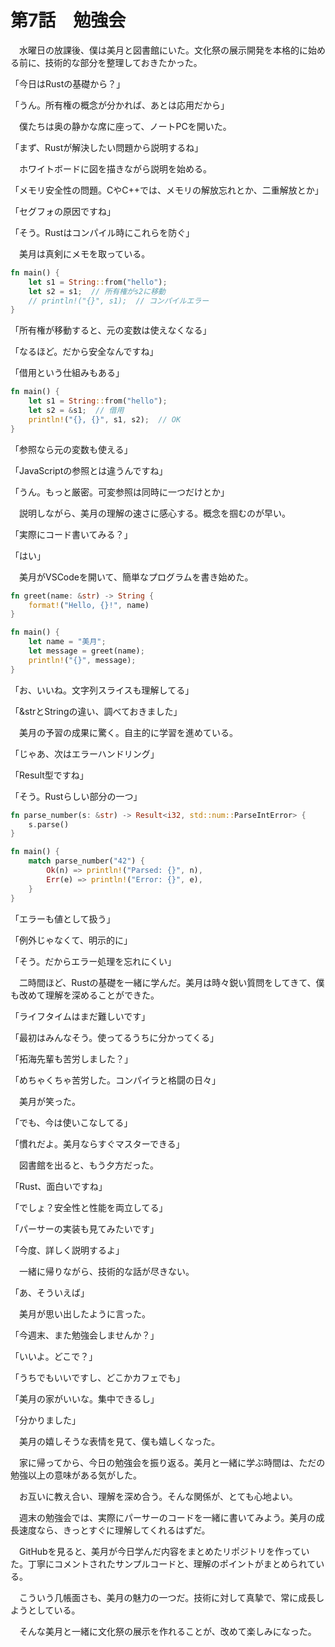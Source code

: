 # 第7話　勉強会

　水曜日の放課後、僕は美月と図書館にいた。文化祭の展示開発を本格的に始める前に、技術的な部分を整理しておきたかった。

「今日はRustの基礎から？」

「うん。所有権の概念が分かれば、あとは応用だから」

　僕たちは奥の静かな席に座って、ノートPCを開いた。

「まず、Rustが解決したい問題から説明するね」

　ホワイトボードに図を描きながら説明を始める。

「メモリ安全性の問題。CやC++では、メモリの解放忘れとか、二重解放とか」

「セグフォの原因ですね」

「そう。Rustはコンパイル時にこれらを防ぐ」

　美月は真剣にメモを取っている。

```rust
fn main() {
    let s1 = String::from("hello");
    let s2 = s1;  // 所有権がs2に移動
    // println!("{}", s1);  // コンパイルエラー
}
```

「所有権が移動すると、元の変数は使えなくなる」

「なるほど。だから安全なんですね」

「借用という仕組みもある」

```rust
fn main() {
    let s1 = String::from("hello");
    let s2 = &s1;  // 借用
    println!("{}, {}", s1, s2);  // OK
}
```

「参照なら元の変数も使える」

「JavaScriptの参照とは違うんですね」

「うん。もっと厳密。可変参照は同時に一つだけとか」

　説明しながら、美月の理解の速さに感心する。概念を掴むのが早い。

「実際にコード書いてみる？」

「はい」

　美月がVSCodeを開いて、簡単なプログラムを書き始めた。

```rust
fn greet(name: &str) -> String {
    format!("Hello, {}!", name)
}

fn main() {
    let name = "美月";
    let message = greet(name);
    println!("{}", message);
}
```

「お、いいね。文字列スライスも理解してる」

「&strとStringの違い、調べておきました」

　美月の予習の成果に驚く。自主的に学習を進めている。

「じゃあ、次はエラーハンドリング」

「Result型ですね」

「そう。Rustらしい部分の一つ」

```rust
fn parse_number(s: &str) -> Result<i32, std::num::ParseIntError> {
    s.parse()
}

fn main() {
    match parse_number("42") {
        Ok(n) => println!("Parsed: {}", n),
        Err(e) => println!("Error: {}", e),
    }
}
```

「エラーも値として扱う」

「例外じゃなくて、明示的に」

「そう。だからエラー処理を忘れにくい」

　二時間ほど、Rustの基礎を一緒に学んだ。美月は時々鋭い質問をしてきて、僕も改めて理解を深めることができた。

「ライフタイムはまだ難しいです」

「最初はみんなそう。使ってるうちに分かってくる」

「拓海先輩も苦労しました？」

「めちゃくちゃ苦労した。コンパイラと格闘の日々」

　美月が笑った。

「でも、今は使いこなしてる」

「慣れだよ。美月ならすぐマスターできる」

　図書館を出ると、もう夕方だった。

「Rust、面白いですね」

「でしょ？安全性と性能を両立してる」

「パーサーの実装も見てみたいです」

「今度、詳しく説明するよ」

　一緒に帰りながら、技術的な話が尽きない。

「あ、そういえば」

　美月が思い出したように言った。

「今週末、また勉強会しませんか？」

「いいよ。どこで？」

「うちでもいいですし、どこかカフェでも」

「美月の家がいいな。集中できるし」

「分かりました」

　美月の嬉しそうな表情を見て、僕も嬉しくなった。

　家に帰ってから、今日の勉強会を振り返る。美月と一緒に学ぶ時間は、ただの勉強以上の意味がある気がした。

　お互いに教え合い、理解を深め合う。そんな関係が、とても心地よい。

　週末の勉強会では、実際にパーサーのコードを一緒に書いてみよう。美月の成長速度なら、きっとすぐに理解してくれるはずだ。

　GitHubを見ると、美月が今日学んだ内容をまとめたリポジトリを作っていた。丁寧にコメントされたサンプルコードと、理解のポイントがまとめられている。

　こういう几帳面さも、美月の魅力の一つだ。技術に対して真摯で、常に成長しようとしている。

　そんな美月と一緒に文化祭の展示を作れることが、改めて楽しみになった。